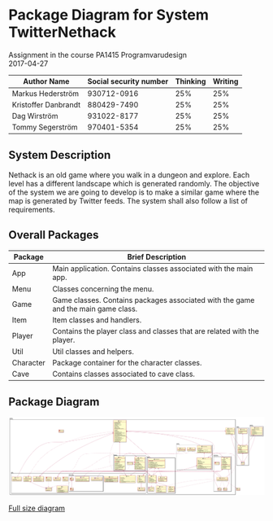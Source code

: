 # Package Diagram for System TwitterNethack

Assignment in the course PA1415 Programvarudesign  
2017-04-27  

| Author Name	          | Social security number	| Thinking	 | Writing	|
|-----------------------|-------------------------|------------|----------|
|Markus Hederström      | 930712-0916 		        |   25% 	   |	     25%|
|Kristoffer Danbrandt   | 880429-7490      		    |   25% 	   |		   25%|
|Dag Wirström           | 931022-8177      		    |   25% 	   |		   25%|
|Tommy Segerström       | 970401-5354      		    |   25% 	   |		   25%|

## System Description
Nethack is an old game where you walk in a dungeon and explore. Each level has a different landscape which is generated randomly. The objective of the system we are going to develop is to make a similar game where the map is generated by Twitter feeds. The system shall also follow a list of requirements.  

## Overall Packages

| Package | Brief Description	                                                                |
| --------|---------------------------------------------------------------------------------- |
|App      | Main application. Contains classes associated with the main app. 		              |
|Menu     | Classes concerning the menu.      		                                            |
|Game     | Game classes. Contains packages associated with the game and the main game class. |
|Item     | Item classes and handlers.      		                                              |
|Player   | Contains the player class and classes that are related with the player.           |
|Util     | Util classes and helpers.                                                         |
|Character| Package container for the character classes.                                      |
|Cave     | Contains classes associated to cave class.                                        |


## Package Diagram

![Package Diagram](img/package_diagram.png "Package Diagram")

[Full size diagram](https://raw.githubusercontent.com/donami/OOD-1415-markus-hederstrom/master/Assignments/img/package_diagram.png)
